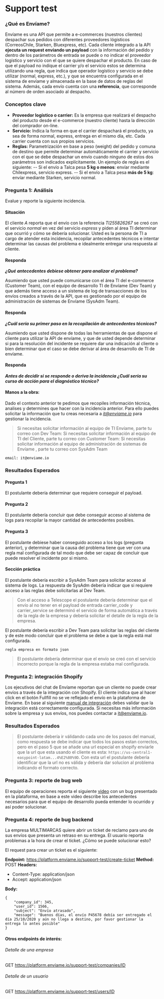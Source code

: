 # Support test

### ¿Qué es Envíame?

Envíame es una API que permite a e-commerces (nuestros clientes) despachar sus pedidos con diferentes proveedores lógisticos (CorreosChile, Starken, Bluexpress, etc). Cada cliente integrado a la API **ejecuta un request enviando un payload** con la información del pedido y dentro de los parámetros de entrada se puede o no indicar el proveedor logístico y servicio con el que se quiere despachar el producto. En caso de que el payload no indique el carrier y/o el servicio estos se determina utilizando una regla, que indica que operador logístico y servicio se debe utilizar (normal, express, etc.), y que se encuentra configurada en el sistema de envíame y almacenada en la base de datos de reglas del sistema. Además, cada envío cuenta con una **referencia**, que corresponde al número de orden asociado al despacho.

### Conceptos clave

- **Proveedor logístico o carrier:** Es la empresa que realizará el despacho del producto desde el e-commerce (nuestro cliente) hasta la dirección del comprador on-line.
- **Servicio:** Indica la forma en que el carrier despachará el producto, ya sea de forma normal, express, entrega en el mismo día, etc. Cada carrier cuenta con sus propios servicios.
- **Reglas:** Parametrización en base a peso (weight) del pedido y comuna de destino que permite determinar automáticamente el carrier y servicio con el que se debe despachar un envío cuando ninguno de estos dos parámetros son indicados explícitamente. Un ejemplo de regla es el siguiente:
-- Si el envío a Talca pesa **5 kg o menos**: envíar mediante Chilexpress, servicio express.
-- Si el envío a Talca pesa **más de 5 kg**: envíar mediante Starken, servicio normal.

### Pregunta 1: Análisis

Evalue y reporte la siguiente incidencia.

#### Situación

El cliente *A* reporta que el envío con la referencia *TI255826267* se creó con el servicio *normal* en vez del servicio *express* y piden al área TI determinar que ocurrió y cómo se debería solucionar. Usted es la persona de TI a cargo de atender esta incidencia, recopilar antecedentes técnicos e intentar determinar las causas del problema e idealmente entregar una respuesta al cliente.

#### Responda
***¿Qué antecedentes debiese obtener para analizar el problema?***


Asumiendo que usted puede comunicarse con el área TI del e-commerce (Customer Team), con el equipo de desarrollo TI de Envíame (Dev Team) y que además tiene acceso a un sistema de log de transacciones de los envíos creados a través de la API, que es gestionado por el equipo de administración de sistemas de Envíame (SysAdm Team).

#### Responda
***¿Cuál sería su primer paso en la recopilación de antecedentes técnicos?***


Asumiendo que usted dispone de todas las herramientas de que dispone el cliente para utilizar la API de envíame, y que de usted depende determinar si para la resolución del incidente se requiere dar una indicación al cliente o bien determinar que el caso se debe derivar al área de desarrollo de TI de envíame.

#### Responda
***Antes de decidir si se responde o deriva la incidencia ¿Cuál sería su curso de acción para el diagnóstico técnico?***

#### Manos a la obra:

Dado el contexto anterior te pedimos que recopiles información técnica, analises y determines que hacer con la incidencia anterior.
Para ello puedes solicitar la información que tu creas necesaria a *it@enviame.io* para gestionar la incidencia.

> Si necesitas solicitar información al equipo de TI Envíame, parte tu correo con Dev Team:
> Si necesitas solicitar información al equipo de TI del Cliente, parte tu correo con Customer Team:
> Si necesitas solicitar información al equipo de administración de sistemas de Envíame , parte tu correo con SysAdm Team

```
email: it@enviame.io
```

### Resultados Esperados

#### Pregunta 1
El postulante debería determinar que requiere conseguir el payload.

#### Pregunta 2
El postulante debería concluir que debe conseguir acceso al sistema de logs para recopilar la mayor cantidad de antecedentes posibles.

#### Pregunta 3
El postulante debiese haber conseguido acceso a los logs (pregunta anterior), y determinar que la causa del problema tiene que ver con una regla mal configurada de tal modo que debe ser capaz de concluir que puede resolver el incidente por si mismo.

#### Sección práctica
El postulante debería escribir a SysAdm Team para solicitar acceso al sistema de logs. La respuesta de SysAdm debería indicar que si requiere acceso a las reglas debe solicitarlas al Dev Team.

> Con el acceso a Telescope el postulante debería determinar que el envío al no tener en el payload de entrada carrier_code y carrier_service se determinó el servicio de forma automática a través de la regla de la empresa y debería solicitar el detalle de la regla de la empresa.

El postulante debería escribir a Dev Team para solicitar las reglas del cliente y de este modo concluir que el problema se debe a que la regla está mal configurada.

```
regla empresa en formato json
```

> El postulante debería determinar que el envío se creó con el servicio incorrecto porque la regla de la empresa estaba mal configurada.

 
### Pregunta 2: integración Shopify

Los ejecutivos del chat de Envíame reportan que un cliente no puede crear envíos a través de la integración con Shopify. El cliente indica que al hacer click en el botón Fullfill no se ve reflejado el envío en la plataforma de Envíame. En base al siguiente [manual de integración](https://platform.enviame.io/doc/paso-a-paso-shopify.pdf) debes validar que la integración está correctamente configurada. Si necesitas más información sobre la empresa y sus envíos, nos puedes contactar a it@enviame.io.

### Resultados Esperados

> El postulante debería ir válidando cada uno de los pasos del manual, como respuesta se debe indicar que todos los pasos estan correctos, pero en el paso 5 que se añade una url especial en shopify enviarle que la url que esta usando el cliente es esta: `https://us-central1-easypoint-latam...4%E2%80%9D`. Con esta url el postulante debería identificar que la url no es válida y debería dar solucion al problema indicando el formato correcto.


### Pregunta 3: reporte de bug web


El equipo de operaciones reporta el siguiente [video]('./assets/videop3.mov') con un bug presentado en la plataforma, en base a este video describe los antecedentes necesarios para que el equipo de desarrollo pueda entender lo ocurrido y así poder solucionar.
 

### Pregunta 4: reporte de bug backend

La empresa MULTIMARCAS quiere abrir un ticket de reclamo para uno de sus envíos que presenta un retraso en su entrega. El usuario reporta problemas a la hora de crear el ticket. ¿Cómo se puede solucionar esto?

El request para crear un ticket es el siguiente:

**Endpoint:** https://platform.enviame.io/support-test/create-ticket
**Method:** POST
**Headers:**
- Content-Type: application/json
- Accept: application/json

**Body:**
```
{
    "company_id": 345,
    "user_id": 1566,
    "subject": "Envío atrasado",
    "message": "Buenos días, el envío P45678 debía ser entregado el día 25/10/2020 y aún no llega a destino, por favor gestionar la entrega lo antes posible"
}
```

#### Otros endpoints de interés:

###### Detalle de una empresa

GET https://platform.enviame.io/support-test/companies/ID

###### Detalle de un usuario

GET https://platform.enviame.io/support-test/users/ID
